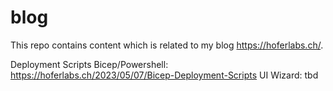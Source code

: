 # blog
This repo contains content which is related to my blog https://hoferlabs.ch/.

Deployment Scripts Bicep/Powershell: https://hoferlabs.ch/2023/05/07/Bicep-Deployment-Scripts
UI Wizard: tbd